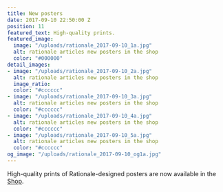```yaml
---
title: New posters
date: 2017-09-10 22:50:00 Z
position: 11
featured_text: High-quality prints.
featured_image:
  image: "/uploads/rationale_2017-09-10_1a.jpg"
  alt: rationale articles new posters in the shop
  color: "#000000"
detail_images:
- image: "/uploads/rationale_2017-09-10_2a.jpg"
  alt: rationale articles new posters in the shop
  image_ratio: 
  color: "#cccccc"
- image: "/uploads/rationale_2017-09-10_3a.jpg"
  alt: rationale articles new posters in the shop
  color: "#cccccc"
- image: "/uploads/rationale_2017-09-10_4a.jpg"
  alt: rationale articles new posters in the shop
  color: "#cccccc"
- image: "/uploads/rationale_2017-09-10_5a.jpg"
  alt: rationale articles new posters in the shop
  color: "#cccccc"
og_image: "/uploads/rationale_2017-09-10_og1a.jpg"
---
```


High-quality prints of Rationale-designed posters are now available in the [Shop](https://rationale-design.com/shop/).